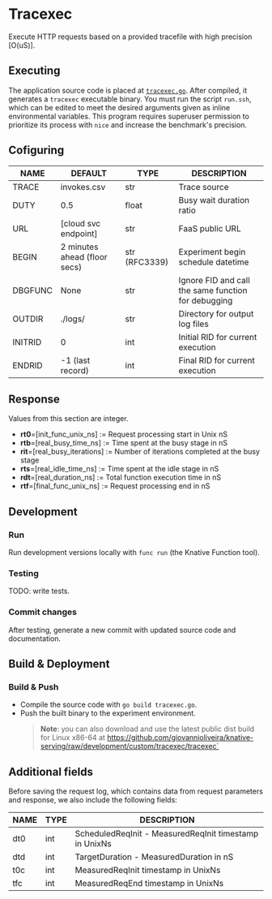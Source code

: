 # Tracexec
Execute HTTP requests based on a provided tracefile with high precision [O(uS)].
## Executing
The application source code is placed at [`tracexec.go`](tracexec.go). After compiled, it generates a `tracexec` executable binary.
You must run the script `run.ssh`, which can be edited to meet the desired arguments given as inline environmental variables. This program requires superuser permission to prioritize its process with `nice` and increase the benchmark's precision. 
## Cofiguring

| NAME    | DEFAULT                      | TYPE          | DESCRIPTION                                         |
|---------|------------------------------|---------------|-----------------------------------------------------|
| TRACE   | invokes.csv                  | str           | Trace source                                        |
| DUTY    | 0.5                          | float         | Busy wait duration ratio                            |
| URL     | [cloud svc endpoint]         | str           | FaaS public URL                                     |
| BEGIN   | 2 minutes ahead (floor secs) | str (RFC3339) | Experiment begin schedule datetime                  |
| DBGFUNC | None                         | str           | Ignore FID and call the same function for debugging |
| OUTDIR  | ./logs/                      | str           | Directory for output log files                      |
| INITRID | 0                            | int           | Initial RID for current execution                   |
| ENDRID  | -1 (last record)             | int           | Final RID for current execution                     |

## Response
Values from this section are integer.
- **rt0**=[init_func_unix_ns] := Request processing start in Unix nS
- **rtb**=[real_busy_time_ns] := Time spent at the busy stage in nS
- **rit**=[real_busy_iterations] := Number of iterations completed at the busy stage
- **rts**=[real_idle_time_ns] := Time spent at the idle stage in nS
- **rdt**=[real_duration_ns] := Total function execution time in nS
- **rtf**=[final_func_unix_ns] := Request processing end in nS
## Development
### Run
Run development versions locally with `func run` (the Knative Function tool).
### Testing
TODO: write tests.
### Commit changes
After testing, generate a new commit with updated source code and documentation.
## Build & Deployment
### Build & Push
- Compile the source code with `go build tracexec.go`.
- Push the built binary to the experiment environment.
  > **Note**: you can also download and use the latest public dist build for Linux x86-64 at https://github.com/giovannioliveira/knative-serving/raw/development/custom/tracexec/tracexec`
## Additional fields
Before saving the request log, which contains data from request parameters and response, we also include the following fields:

| NAME | TYPE | DESCRIPTION                                            |
|------|------|--------------------------------------------------------|
| dt0  | int  | ScheduledReqInit - MeasuredReqInit timestamp in UnixNs |
| dtd  | int  | TargetDuration - MeasuredDuration in nS                |
| t0c  | int  | MeasuredReqInit timestamp in UnixNs                    |
| tfc  | int  | MeasuredReqEnd timestamp in UnixNs                     |
